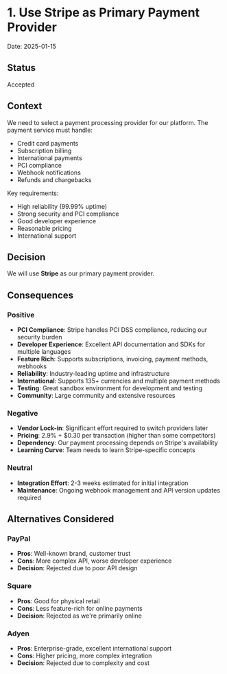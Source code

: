 # 1. Use Stripe as Primary Payment Provider

Date: 2025-01-15

## Status

Accepted

## Context

We need to select a payment processing provider for our platform. The payment service must handle:

- Credit card payments
- Subscription billing
- International payments
- PCI compliance
- Webhook notifications
- Refunds and chargebacks

Key requirements:
- High reliability (99.99% uptime)
- Strong security and PCI compliance
- Good developer experience
- Reasonable pricing
- International support

## Decision

We will use **Stripe** as our primary payment provider.

## Consequences

### Positive

- **PCI Compliance**: Stripe handles PCI DSS compliance, reducing our security burden
- **Developer Experience**: Excellent API documentation and SDKs for multiple languages
- **Feature Rich**: Supports subscriptions, invoicing, payment methods, webhooks
- **Reliability**: Industry-leading uptime and infrastructure
- **International**: Supports 135+ currencies and multiple payment methods
- **Testing**: Great sandbox environment for development and testing
- **Community**: Large community and extensive resources

### Negative

- **Vendor Lock-in**: Significant effort required to switch providers later
- **Pricing**: 2.9% + $0.30 per transaction (higher than some competitors)
- **Dependency**: Our payment processing depends on Stripe's availability
- **Learning Curve**: Team needs to learn Stripe-specific concepts

### Neutral

- **Integration Effort**: 2-3 weeks estimated for initial integration
- **Maintenance**: Ongoing webhook management and API version updates required

## Alternatives Considered

### PayPal
- **Pros**: Well-known brand, customer trust
- **Cons**: More complex API, worse developer experience
- **Decision**: Rejected due to poor API design

### Square
- **Pros**: Good for physical retail
- **Cons**: Less feature-rich for online payments
- **Decision**: Rejected as we're primarily online

### Adyen
- **Pros**: Enterprise-grade, excellent international support
- **Cons**: Higher pricing, more complex integration
- **Decision**: Rejected due to complexity and cost
